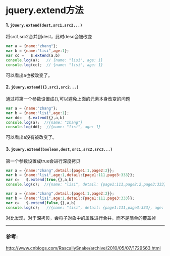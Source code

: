 jquery.extend方法
==


#### 1. `jQuery.extend(dest,src1,src2...)  `  
  将src1,src2合并到dest，此时desc会被改变
  
```js
var a = {name:"zhang"};
var b = {name:"lisi",age:1};
var cc =   $.extend(a,b)
console.log(a);   // {name: "lisi", age: 1}  
console.log(cc);  // {name: "lisi", age: 1}
```
可以看出a也被改变了。
   
#### 2. `jQuery.extend({},src1,src2...)`   
   通过将第一个参数设置成{},可以避免上面的元素本身改变的问题
```js
var a = {name:"zhang"};
var b = {name:"lisi",age:1};
var dd=   $.extend({},a,b)
console.log(a);  //{name: "zhang"}
console.log(dd);  //{name: "lisi", age: 1}
```
可以看出a没有被改变了。


#### 3. `jQuery.extend(boolean,dest,src1,src2,src3...)`  
  第一个参数设置成true会进行深度拷贝
  
```js
var a = {name:"zhang",detail:{page1:1,page2:2}};
var b = {name:"lisi",age:1,detail:{page1:111,page3:333}};
var c=   $.extend(true,{},a,b)
console.log(c);  //{name: "lisi", detail: {page1:111,page2:2,page3:333}, age: 1}

````

```js
var a = {name:"zhang",detail:{page1:1,page2:2}};
var b = {name:"lisi",age:1,detail:{page1:111,page3:333}};
var c=   $.extend(false,{},a,b)
console.log(c);   //{name: "lisi", detail: {page1:111,page3:333}, age: 1}
```
对比发现，对于深拷贝，会将子对象中的属性进行合并，而不是简单的覆盖掉


---
### 参考:
http://www.cnblogs.com/RascallySnake/archive/2010/05/07/1729563.html
